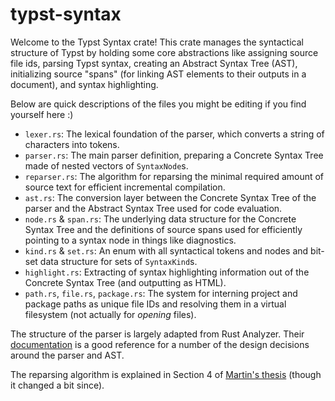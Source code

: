 # typst-syntax

Welcome to the Typst Syntax crate! This crate manages the syntactical structure
of Typst by holding some core abstractions like assigning source file ids,
parsing Typst syntax, creating an Abstract Syntax Tree (AST), initializing
source "spans" (for linking AST elements to their outputs in a document), and
syntax highlighting.

Below are quick descriptions of the files you might be editing if you find
yourself here :)

- `lexer.rs`: The lexical foundation of the parser, which converts a string of
  characters into tokens.
- `parser.rs`: The main parser definition, preparing a Concrete Syntax Tree made
  of nested vectors of `SyntaxNode`s.
- `reparser.rs`: The algorithm for reparsing the minimal required amount of
  source text for efficient incremental compilation.
- `ast.rs`: The conversion layer between the Concrete Syntax Tree of the parser
  and the Abstract Syntax Tree used for code evaluation.
- `node.rs` & `span.rs`: The underlying data structure for the Concrete Syntax
  Tree and the definitions of source spans used for efficiently pointing to a
  syntax node in things like diagnostics.
- `kind.rs` & `set.rs`: An enum with all syntactical tokens and nodes and
  bit-set data structure for sets of `SyntaxKind`s.
- `highlight.rs`: Extracting of syntax highlighting information out of the
  Concrete Syntax Tree (and outputting as HTML).
- `path.rs`, `file.rs`, `package.rs`: The system for interning project and
  package paths as unique file IDs and resolving them in a virtual filesystem
  (not actually for _opening_ files).

The structure of the parser is largely adapted from Rust Analyzer. Their
[documentation][ra] is a good reference for a number of the design decisions
around the parser and AST.

The reparsing algorithm is explained in Section 4 of [Martin's thesis][thesis]
(though it changed a bit since).

[ra]: https://github.com/rust-lang/rust-analyzer/blob/master/docs/book/src/contributing/syntax.md
[thesis]:
    https://www.researchgate.net/publication/364622490_Fast_Typesetting_with_Incremental_Compilation
